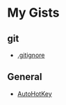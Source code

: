 # My Gists

## git

* [.gitignore](https://gist.github.com/APrettyCoolProgram/1b0639062c6c0994b5767567e22ac738)


## General

* [AutoHotKey](https://gist.github.com/APrettyCoolProgram/0297eda5f15b1fdd603acf62fc7e3ef6)